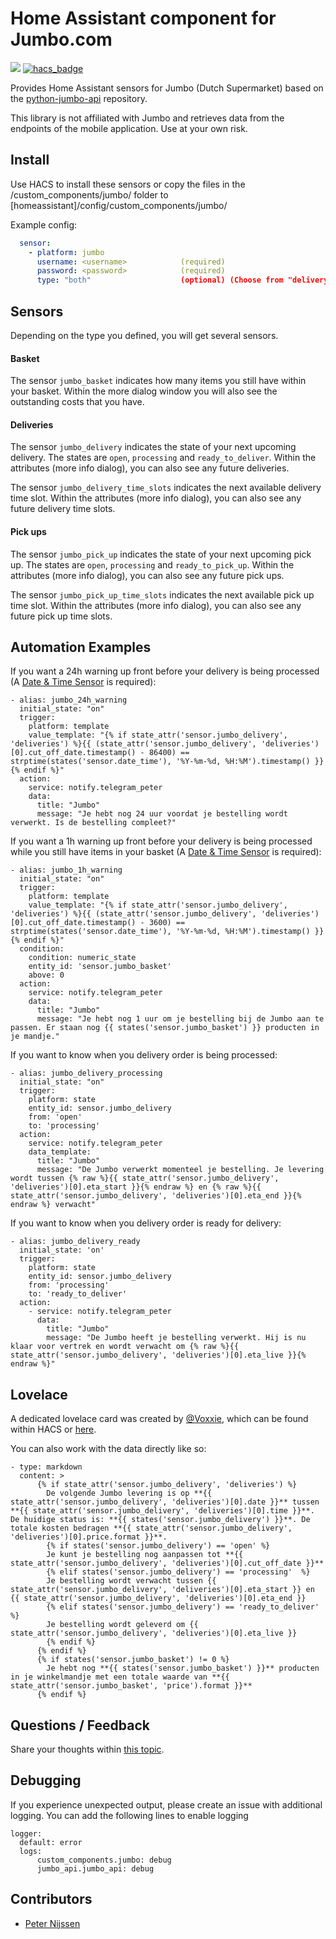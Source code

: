 # Home Assistant component for Jumbo.com


[![](https://img.shields.io/github/release/peternijssen/home-assistant-jumbo.svg?style=flat-square)](https://github.com/peternijssen/home-assistant-jumbo/releases/latest)
[![hacs_badge](https://img.shields.io/badge/HACS-Default-orange.svg)](https://github.com/custom-components/hacs) 

Provides Home Assistant sensors for Jumbo (Dutch Supermarket) based on the [python-jumbo-api](https://github.com/peternijssen/python-jumbo-api) repository.

This library is not affiliated with Jumbo and retrieves data from the endpoints of the mobile application. Use at your own risk.

## Install
Use HACS to install these sensors or copy the files in the /custom_components/jumbo/ folder to [homeassistant]/config/custom_components/jumbo/

Example config:

```yaml
  sensor:
    - platform: jumbo
      username: <username>            (required)
      password: <password>            (required)
      type: "both"                    (optional) (Choose from "delivery", "pick_up" or "both")
```

## Sensors
Depending on the type you defined, you will get several sensors.

#### Basket
The sensor `jumbo_basket` indicates how many items you still have within your basket. Within the more dialog window you will also see the outstanding costs that you have.

#### Deliveries
The sensor `jumbo_delivery` indicates the state of your next upcoming delivery. The states are `open`, `processing` and `ready_to_deliver`.
Within the attributes (more info dialog), you can also see any future deliveries.

The sensor `jumbo_delivery_time_slots` indicates the next available delivery time slot. Within the attributes (more info dialog), you can also see any future delivery time slots.

#### Pick ups
The sensor `jumbo_pick_up` indicates the state of your next upcoming pick up. The states are `open`, `processing` and `ready_to_pick_up`.
Within the attributes (more info dialog), you can also see any future pick ups.

The sensor `jumbo_pick_up_time_slots` indicates the next available pick up time slot. Within the attributes (more info dialog), you can also see any future pick up time slots.

## Automation Examples
If you want a 24h warning up front before your delivery is being processed (A [Date & Time Sensor](https://www.home-assistant.io/integrations/time_date/) is required):
```
- alias: jumbo_24h_warning
  initial_state: "on"
  trigger:
    platform: template
    value_template: "{% if state_attr('sensor.jumbo_delivery', 'deliveries') %}{{ (state_attr('sensor.jumbo_delivery', 'deliveries')[0].cut_off_date.timestamp() - 86400) == strptime(states('sensor.date_time'), '%Y-%m-%d, %H:%M').timestamp() }}{% endif %}"
  action:
    service: notify.telegram_peter
    data:
      title: "Jumbo"
      message: "Je hebt nog 24 uur voordat je bestelling wordt verwerkt. Is de bestelling compleet?"
```

If you want a 1h warning up front before your delivery is being processed while you still have items in your basket (A [Date & Time Sensor](https://www.home-assistant.io/integrations/time_date/) is required):
```
- alias: jumbo_1h_warning
  initial_state: "on"
  trigger:
    platform: template
    value_template: "{% if state_attr('sensor.jumbo_delivery', 'deliveries') %}{{ (state_attr('sensor.jumbo_delivery', 'deliveries')[0].cut_off_date.timestamp() - 3600) == strptime(states('sensor.date_time'), '%Y-%m-%d, %H:%M').timestamp() }}{% endif %}"
  condition:
    condition: numeric_state
    entity_id: 'sensor.jumbo_basket'
    above: 0
  action:
    service: notify.telegram_peter
    data:
      title: "Jumbo"
      message: "Je hebt nog 1 uur om je bestelling bij de Jumbo aan te passen. Er staan nog {{ states('sensor.jumbo_basket') }} producten in je mandje."
```

If you want to know when you delivery order is being processed:
```
- alias: jumbo_delivery_processing
  initial_state: "on"
  trigger:
    platform: state
    entity_id: sensor.jumbo_delivery
    from: 'open'
    to: 'processing'
  action:
    service: notify.telegram_peter
    data_template:
      title: "Jumbo"
      message: "De Jumbo verwerkt momenteel je bestelling. Je levering wordt tussen {% raw %}{{ state_attr('sensor.jumbo_delivery', 'deliveries')[0].eta_start }}{% endraw %} en {% raw %}{{ state_attr('sensor.jumbo_delivery', 'deliveries')[0].eta_end }}{% endraw %} verwacht"
```

If you want to know when you delivery order is ready for delivery:
```
- alias: jumbo_delivery_ready
  initial_state: 'on'
  trigger:
    platform: state
    entity_id: sensor.jumbo_delivery
    from: 'processing'
    to: 'ready_to_deliver'
  action:
    - service: notify.telegram_peter
      data:
        title: "Jumbo"
        message: "De Jumbo heeft je bestelling verwerkt. Hij is nu klaar voor vertrek en wordt verwacht om {% raw %}{{ state_attr('sensor.jumbo_delivery', 'deliveries')[0].eta_live }}{% endraw %}"
```

## Lovelace
A dedicated lovelace card was created by [@Voxxie](https://github.com/Voxxie), which can be found within HACS or [here](https://github.com/Voxxie/lovelace-jumbo-card).

You can also work with the data directly like so:
```
- type: markdown
  content: >
      {% if state_attr('sensor.jumbo_delivery', 'deliveries') %}
        De volgende Jumbo levering is op **{{ state_attr('sensor.jumbo_delivery', 'deliveries')[0].date }}** tussen **{{ state_attr('sensor.jumbo_delivery', 'deliveries')[0].time }}**. De huidige status is: **{{ states('sensor.jumbo_delivery') }}**. De totale kosten bedragen **{{ state_attr('sensor.jumbo_delivery', 'deliveries')[0].price.format }}**. 
        {% if states('sensor.jumbo_delivery') == 'open' %}
        Je kunt je bestelling nog aanpassen tot **{{ state_attr('sensor.jumbo_delivery', 'deliveries')[0].cut_off_date }}**
        {% elif states('sensor.jumbo_delivery') == 'processing'  %}
        Je bestelling wordt verwacht tussen {{ state_attr('sensor.jumbo_delivery', 'deliveries')[0].eta_start }} en {{ state_attr('sensor.jumbo_delivery', 'deliveries')[0].eta_end }}
        {% elif states('sensor.jumbo_delivery') == 'ready_to_deliver' %}
        Je bestelling wordt geleverd om {{ state_attr('sensor.jumbo_delivery', 'deliveries')[0].eta_live }}
        {% endif %}            
      {% endif %}
      {% if states('sensor.jumbo_basket') != 0 %}
        Je hebt nog **{{ states('sensor.jumbo_basket') }}** producten in je winkelmandje met een totale waarde van **{{ state_attr('sensor.jumbo_basket', 'price').format }}**
      {% endif %}
```

## Questions / Feedback
Share your thoughts within [this topic](https://community.home-assistant.io/t/jumbo-com-integration-dutch-supermarket/190438).

## Debugging
If you experience unexpected output, please create an issue with additional logging. You can add the following lines to enable logging

```
logger:
  default: error
  logs:
      custom_components.jumbo: debug
      jumbo_api.jumbo_api: debug
```

## Contributors
* [Peter Nijssen](https://github.com/peternijssen)
